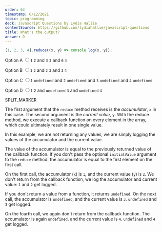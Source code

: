 ```yaml
---
order: 63
timestamp: 6/12/2021
topic: programming
deck: Javascript Questions by Lydia Hallie
contentSource: https://github.com/lydiahallie/javascript-questions
title: What's the output?
answer: D
---
```


  

```javascript
[1, 2, 3, 4].reduce((x, y) => console.log(x, y));
```


<label for="option-A">Option A</label>
<input type="radio" name="answer-option" id="option-A" value="A">`1` `2` and `3` `3` and `6` `4`</input>
    

<label for="option-B">Option B</label>
<input type="radio" name="answer-option" id="option-B" value="B">`1` `2` and `2` `3` and `3` `4`</input>
    

<label for="option-C">Option C</label>
<input type="radio" name="answer-option" id="option-C" value="C">`1` `undefined` and `2` `undefined` and `3` `undefined` and `4` `undefined`</input>
    

<label for="option-D">Option D</label>
<input type="radio" name="answer-option" id="option-D" value="D">`1` `2` and `undefined` `3` and `undefined` `4`</input>
    




SPLIT_MARKER

The first argument that the `reduce` method receives is the _accumulator_, `x` in this case. The second argument is the _current value_, `y`. With the reduce method, we execute a callback function on every element in the array, which could ultimately result in one single value.

In this example, we are not returning any values, we are simply logging the values of the accumulator and the current value.

The value of the accumulator is equal to the previously returned value of the callback function. If you don't pass the optional `initialValue` argument to the `reduce` method, the accumulator is equal to the first element on the first call.

On the first call, the accumulator (`x`) is `1`, and the current value (`y`) is `2`. We don't return from the callback function, we log the accumulator and current value: `1` and `2` get logged.

If you don't return a value from a function, it returns `undefined`. On the next call, the accumulator is `undefined`, and the current value is `3`. `undefined` and `3` get logged.

On the fourth call, we again don't return from the callback function. The accumulator is again `undefined`, and the current value is `4`. `undefined` and `4` get logged.



  